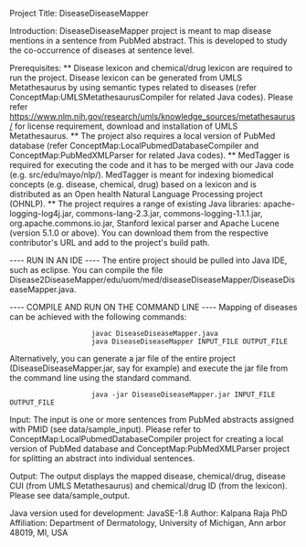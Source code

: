 Project Title: DiseaseDiseaseMapper


Introduction: DiseaseDiseaseMapper project is meant to map disease mentions in a sentence from PubMed abstract. This is developed to study the co-occurrence of diseases at sentence level. 

Prerequisites: 
** Disease lexicon and chemical/drug lexicon are required to run the project. Disease lexicon can be generated from UMLS Metathesaurus by using semantic types related to diseases (refer ConceptMap:UMLSMetathesaurusCompiler for related Java codes). Please refer
https://www.nlm.nih.gov/research/umls/knowledge_sources/metathesaurus/ for license requirement, 
download and installation of UMLS Metathesaurus.
** The project also requires a local version of PubMed database (refer ConceptMap:LocalPubmedDatabaseCompiler and ConceptMap:PubMedXMLParser for related Java codes). 
** MedTagger is required for executing the code and it has to be merged with our Java code (e.g. src/edu/mayo/nlp/). MedTagger is meant for indexing biomedical concepts (e.g. disease, chemical, drug) based on a lexicon and is distributed as an Open health Natural Language Processing project (OHNLP). 
** The project requires a range of existing Java libraries: apache-logging-log4j.jar, commons-lang-2.3.jar, commons-logging-1.1.1.jar, org.apache.commons.io.jar, Stanford lexical parser and Apache Lucene (version 5.1.0 or above). You can download them from the respective contributor's URL and add to the project's build path.  
  

---- RUN IN AN IDE ----
The entire project should be pulled into Java IDE, such as eclipse. You can compile the file Disease2DiseaseMapper/edu/uom/med/diseaseDiseaseMapper/DiseaseDiseaseMapper.java. 


---- COMPILE AND RUN ON THE COMMAND LINE ----
Mapping of diseases can be achieved with the following commands: 
						
						javac DiseaseDiseaseMapper.java
						java DiseaseDiseaseMapper INPUT_FILE OUTPUT_FILE  

Alternatively, you can generate a jar file of the entire project (DiseaseDiseaseMapper.jar, say for example) and execute the jar file from the command line using the standard command. 

						java -jar DiseaseDiseaseMapper.jar INPUT_FILE OUTPUT_FILE


Input: The input is one or more sentences from PubMed abstracts assigned with PMID (see data/sample_input). Please refer to ConceptMap:LocalPubmedDatabaseCompiler project for creating a local version of PubMed database and ConceptMap:PubMedXMLParser project for splitting an abstract into individual sentences.

Output: The output displays the mapped disease, chemical/drug, disease CUI (from UMLS Metathesaurus) and chemical/drug ID (from the lexicon). Please see data/sample_output.


Java version used for development: JavaSE-1.8
Author: Kalpana Raja PhD
Affiliation: Department of Dermatology, University of Michigan, Ann arbor 48019, MI, USA

